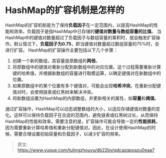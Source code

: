 # HashMap的扩容机制是怎样的

HashMap的扩容机制是为了保持**负载因子**在一定范围内，以提高HashMap的性能和效率。负载因子是指HashMap中已存储的**键值对数量与数组容量的比值**。
当HashMap中的键值对数量超过了负载因子与数组容量的乘积时，就会触发扩容操作。默认情况下，**负载因子为0.75**，即当键值对数量超过数组容量的75%时，会进行扩容。
HashMap的扩容操作主要包括以下几个步骤：

1. 创建一个新的数组，其容量是原数组的**两倍**。
2. 将原数组中的键值对重新分配到新数组中的对应位置。这个过程需要重新计算键的哈希值，并根据新数组的容量进行取模运算，以确定键值对在新数组中的位置。
3. 如果原数组中的某个位置有多个键值对，可能会出现**哈希冲突**。在重新分配键值对时，会使用链表或红黑树来解决冲突。
4. 将新数组设置为HashMap的内部数组，并更新相关的属性，如**容量**和**阈值**。

通过扩容操作，HashMap可以动态调整数组的大小，以适应存储键值对数量的变化。这样可以保持负载因子在合适的范围内，避免链表或红黑树过长，从而保持HashMap的性能和效率。需要注意的是，扩容操作可能会导致一定的**性能损耗**，因为需要重新计算哈希值和重新分配键值对。因此，在设计使用HashMap的时候，需要合理设置初始容量和负载因子，以减少扩容的频率。


> 原文: <https://www.yuque.com/tulingzhouyu/db22bv/qdcazqpoazu0eaa7>